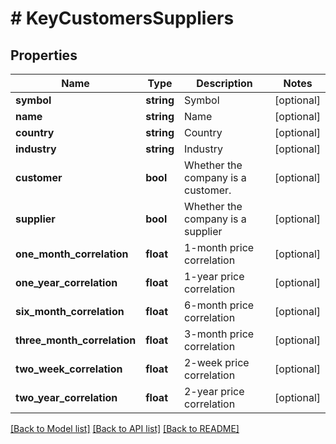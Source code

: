 # # KeyCustomersSuppliers

## Properties

Name | Type | Description | Notes
------------ | ------------- | ------------- | -------------
**symbol** | **string** | Symbol | [optional]
**name** | **string** | Name | [optional]
**country** | **string** | Country | [optional]
**industry** | **string** | Industry | [optional]
**customer** | **bool** | Whether the company is a customer. | [optional]
**supplier** | **bool** | Whether the company is a supplier | [optional]
**one_month_correlation** | **float** | 1-month price correlation | [optional]
**one_year_correlation** | **float** | 1-year price correlation | [optional]
**six_month_correlation** | **float** | 6-month price correlation | [optional]
**three_month_correlation** | **float** | 3-month price correlation | [optional]
**two_week_correlation** | **float** | 2-week price correlation | [optional]
**two_year_correlation** | **float** | 2-year price correlation | [optional]

[[Back to Model list]](../../README.md#models) [[Back to API list]](../../README.md#endpoints) [[Back to README]](../../README.md)
